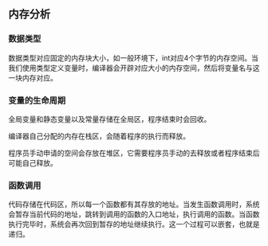 ## 内存分析

### 数据类型
数据类型对应固定的内存块大小，如一般环境下，int对应4个字节的内存空间。当我们使用类型定义变量时，编译器会开辟对应大小的内存空间，然后将变量名与这一块内存对应。

### 变量的生命周期
全局变量和静态变量以及常量存储在全局区，程序结束时会回收。

编译器自己分配的内存在栈区，会随着程序的执行而释放。

程序员手动申请的空间会存放在堆区，它需要程序员手动的去释放或者程序结束后可能自己释放。

### 函数调用
代码存储在代码区，所以每一个函数都有其存放的地址。当发生函数调用时，系统会暂存当前代码的地址，跳转到调用的函数的入口地址，执行调用的函数。当函数执行完毕时，系统会再次回到暂存的地址继续执行。这一个过程可以嵌套，也就是递归。
